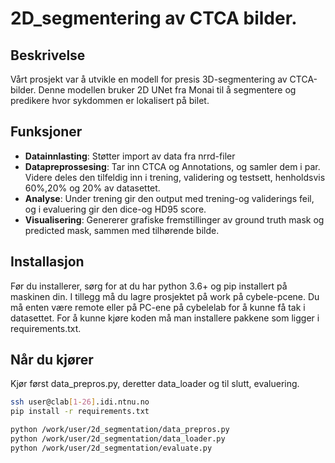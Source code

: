 
# 2D_segmentering av CTCA bilder. 


## Beskrivelse

Vårt prosjekt var å utvikle en modell for presis 3D-segmentering av CTCA-bilder. Denne modellen bruker 2D UNet fra Monai til å segmentere og predikere hvor sykdommen er lokalisert på bilet. 

## Funksjoner 
- **Datainnlasting**: Støtter import av data fra nrrd-filer
- **Datapreprossesing**: Tar inn CTCA og Annotations, og samler dem i par. Videre deles den tilfeldig inn i trening, validering og testsett, henholdsvis 60%,20% og 20% av datasettet. 
- **Analyse**: Under trening gir den output med trening-og validerings feil, og i evaluering gir den dice-og HD95 score. 
- **Visualisering**: Genererer grafiske fremstillinger av ground truth mask og predicted mask, sammen med tilhørende bilde. 

## Installasjon
Før du installerer, sørg for at du har python 3.6+ og pip installert på maskinen din. I tillegg må du lagre prosjektet på work på cybele-pcene.  Du må enten være remote eller på PC-ene på cybelelab for å kunne få tak i datasettet. 
For å kunne kjøre koden må man installere pakkene som ligger i requirements.txt. 

## Når du kjører
Kjør først data_prepros.py, deretter data_loader og til slutt, evaluering. 

```bash
ssh user@clab[1-26].idi.ntnu.no
pip install -r requirements.txt

python /work/user/2d_segmentation/data_prepros.py
python /work/user/2d_segmentation/data_loader.py
python /work/user/2d_segmentation/evaluate.py









